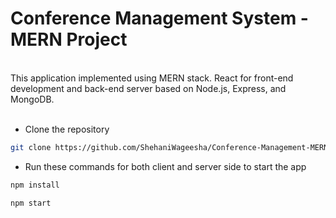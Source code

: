 <h1>Conference Management System - MERN Project</h1>
<br/>
This application implemented using MERN stack. React for front-end development and back-end server based on Node.js, Express, and MongoDB.
<br/><br/>

* Clone the repository
```sh
git clone https://github.com/ShehaniWageesha/Conference-Management-MERN.git
```

* Run these commands for both client and server side to start the app

```sh
npm install
```

```sh
npm start
```
